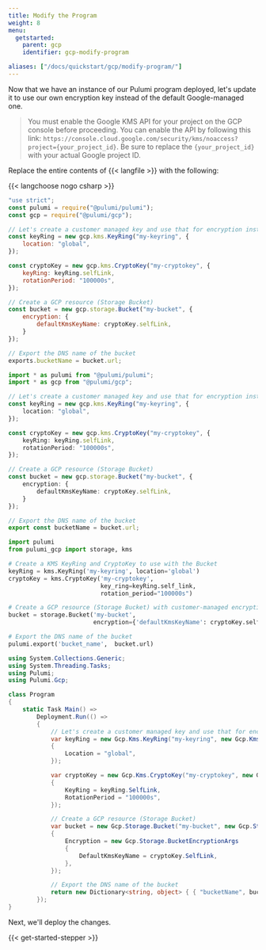 ```yaml
---
title: Modify the Program
weight: 8
menu:
  getstarted:
    parent: gcp
    identifier: gcp-modify-program

aliases: ["/docs/quickstart/gcp/modify-program/"]
---
```


Now that we have an instance of our Pulumi program deployed, let's update it to use our own encryption key instead of the default Google-managed one.

> You must enable the Google KMS API for your project on the GCP console before proceeding. You can enable the API by following this link: `https://console.cloud.google.com/security/kms/noaccess?project={your_project_id}`. Be sure to replace the `{your_project_id}` with your actual Google project ID.

Replace the entire contents of {{< langfile >}} with the following:

{{< langchoose nogo csharp >}}

```javascript
"use strict";
const pulumi = require("@pulumi/pulumi");
const gcp = require("@pulumi/gcp");

// Let's create a customer managed key and use that for encryption instead of the default Google-managed key.
const keyRing = new gcp.kms.KeyRing("my-keyring", {
    location: "global",
});

const cryptoKey = new gcp.kms.CryptoKey("my-cryptokey", {
    keyRing: keyRing.selfLink,
    rotationPeriod: "100000s",
});

// Create a GCP resource (Storage Bucket)
const bucket = new gcp.storage.Bucket("my-bucket", {
    encryption: {
        defaultKmsKeyName: cryptoKey.selfLink,
    }
});

// Export the DNS name of the bucket
exports.bucketName = bucket.url;
```

```typescript
import * as pulumi from "@pulumi/pulumi";
import * as gcp from "@pulumi/gcp";

// Let's create a customer managed key and use that for encryption instead of the default Google-managed key.
const keyRing = new gcp.kms.KeyRing("my-keyring", {
    location: "global",
});

const cryptoKey = new gcp.kms.CryptoKey("my-cryptokey", {
    keyRing: keyRing.selfLink,
    rotationPeriod: "100000s",
});

// Create a GCP resource (Storage Bucket)
const bucket = new gcp.storage.Bucket("my-bucket", {
    encryption: {
        defaultKmsKeyName: cryptoKey.selfLink,
    }
});

// Export the DNS name of the bucket
export const bucketName = bucket.url;
```

```python
import pulumi
from pulumi_gcp import storage, kms

# Create a KMS KeyRing and CryptoKey to use with the Bucket
keyRing = kms.KeyRing('my-keyring', location='global')
cryptoKey = kms.CryptoKey('my-cryptokey',
                          key_ring=keyRing.self_link,
                          rotation_period="100000s")

# Create a GCP resource (Storage Bucket) with customer-managed encryption key
bucket = storage.Bucket('my-bucket',
                        encryption={'defaultKmsKeyName': cryptoKey.self_link})

# Export the DNS name of the bucket
pulumi.export('bucket_name',  bucket.url)
```

```csharp
using System.Collections.Generic;
using System.Threading.Tasks;
using Pulumi;
using Pulumi.Gcp;

class Program
{
    static Task Main() =>
        Deployment.Run(() =>
        {
            // Let's create a customer managed key and use that for encryption instead of the default Google-managed key.
            var keyRing = new Gcp.Kms.KeyRing("my-keyring", new Gcp.Kms.KeyRingArgs
            {
                Location = "global",
            });

            var cryptoKey = new Gcp.Kms.CryptoKey("my-cryptokey", new Gcp.Kms.CryptoKeyArgs
            {
                KeyRing = keyRing.SelfLink,
                RotationPeriod = "100000s",
            });

            // Create a GCP resource (Storage Bucket)
            var bucket = new Gcp.Storage.Bucket("my-bucket", new Gcp.Storage.BucketArgs
            {
                Encryption = new Gcp.Storage.BucketEncryptionArgs
                {
                    DefaultKmsKeyName = cryptoKey.SelfLink,
                },
            });

            // Export the DNS name of the bucket
            return new Dictionary<string, object> { { "bucketName", bucket.Url } };
        });
}
```

Next, we'll deploy the changes.

{{< get-started-stepper >}}
